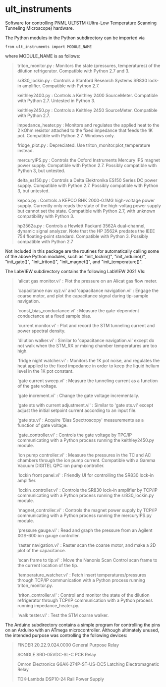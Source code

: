 # ult_instruments

Software for controlling PNML ULTSTM (Ultra-Low Temperature Scanning Tunneling Microscope) hardware.

The Python modules in the Python subdirectory can be imported via
```
from ult_instruments import MODULE_NAME
```
where MODULE_NAME is as follows:
> triton_monitor.py : Monitors the state (pressures, temperatures) of the dilution refrigerator. Compatible with Python 2.7 and 3.
>
> sr830_lockin.py : Controls a Stanford Research Systems SR830 lock-in amplifier. Compatible with Python 2.7.
>
> keithley2400.py : Controls a Keithley 2400 SourceMeter. Compatible with Python 2.7. Untested in Python 3.
>
> keithley2450.py : Controls a Keithley 2450 SourceMeter. Compatible with Python 2.7.
>
> impedance_heater.py : Monitors and regulates the applied heat to the 2 kOhm resistor attached to the fixed impedance that feeds the 1K pot. Compatible with Python 2.7. Windows only.
>
> fridge_plot.py : Depreciated. Use triton_monitor.plot_temperature instead.
>
> mercuryIPS.py : Controls the Oxford Instruments Mercury IPS magnet power supply. Compatible with Python 2.7. Possibly compatible with Python 3, but untested.
>
> delta_es150.py : Controls a Delta Elektronika ES150 Series DC power supply. Compatible with Python 2.7. Possibly compatible with Python 3, but untested.
> 
> kepco.py : Controls a KEPCO BHK 2000-0.1MG high-voltage power supply. Currently only reads the state of the high-voltag power supply but cannot set the state. Compatible with Python 2.7, with unknown compatibility with Python 3.
>
> hp3562a.py : Controls a Hewlett Packard 3562A dual-channel, dynamic signal analyzer. Note that the HP 3562A predates the IEEE 754 floating-point standard. Compatible with Python 3. Possibly compatible with Python 2.7

Not included in this package are the routines for automatically calling some of the above Python modules, such as "init_lockin()", "init_arduino()", "init_gate()", "init_triton()", "init_magnet()", and "init_temperature()".

The LabVIEW subdirectory contains the following LabVIEW 2021 VIs:
> 'alicat gas monitor.vi' : Plot the pressure on an Alicat gas flow meter.
>
> 'capacitance nav xyz.vi' and 'capacitance navigation.vi' : Engage the coarse motor, and plot the capacitance signal during tip-sample navigation.
>
> 'const_bias_conductance.vi' : Measure the gate-dependent conductance at a fixed sample bias.
>
> 'current monitor.vi' : Plot and record the STM tunneling current and power spectral density.
>
> 'dilution walker.vi' : Similar to 'capacitance navigation.vi' except do not walk when the STM_RX or mixing chamber temperatures are too high.
>
> 'fridge night watcher.vi' : Monitors the 1K pot noise, and regulates the heat applied to the fixed impedance in order to keep the liquid helium level in the 1K pot constant.
>
> 'gate current sweep.vi' : Measure the tunneling current as a function of the gate voltage.
>
> 'gate increment.vi' : Change the gate voltage incrementally.
>
> 'gate sts with current adjustment.vi' : Similar to 'gate sts.vi' except adjust the initial setpoint current according to an input file.
>
> 'gate sts.vi' : Acquire 'Bias Spectroscopy' measurements as a function of gate voltage.
>
> 'gate_controller.vi' : Controls the gate voltage by TPC/IP communicating with a Python process running the keithley2450.py module.
>
> 'ion pump controller.vi' : Measure the pressures in the TC and AC chambers through the ion pump current. Compatible with a Gamma Vacuum DIGITEL QPC ion pump controller.
>
> 'lockin front panel.vi' : Friendly UI for controlling the SR830 lock-in amplifier.
>
> 'lockin_controller.vi' : Controls the SR830 lock-in amplifier by TCP/IP communicating with a Python process running the sr830_lockin.py module.
>
> 'magnet_controller.vi' : Controls the magnet power supply by TCP/IP communicating with a Python process running the mercuryIPS.py module.
>
> 'pressure gauge.vi' : Read and graph the pressure from an Agilent XGS-600 ion gauge controller.
>
> 'raster navigation.vi' : Raster scan the coarse motor, and make a 2D plot of the capacitance.
>
> 'scan frame to tip.vi' : Move the Nanonis Scan Control scan frame to the current location of the tip.
>
> 'temperature_watcher.vi' : Fetch insert temperatures/pressures through TCP/IP communication with a Python process running triton_monitor.py.
>
> 'triton_controller.vi' : Control and monitor the state of the dilution refrigerator through TCP/IP communication with a Python process running impedance_heater.py.
>
> 'walk tester.vi' : Test the STM coarse walker.

The Arduino subdirectory contains a simple program for controlling the pins on an Arduino with an ATmega microcontroller. Although ultimately unused, the intended purpose was controlling the following devices:
> FINDER 20.22.9.024.0000 General Purpose Relay
>
> SONGLE SRD-05VDC-SL-C PCB Relay
>
> Omron Electronics G6AK-274P-ST-US-DC5 Latching Electromagnetic Relay
>
> TDK-Lambda DSP10-24 Rail Power Supply